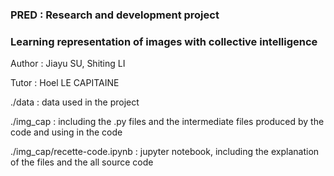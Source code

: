 ### PRED : Research and development project
### Learning representation of images with collective intelligence


Author : Jiayu SU, Shiting LI

Tutor : Hoel LE CAPITAINE

./data : data used in the project

./img_cap : including the .py files and the intermediate files produced by the code and using in the code

./img_cap/recette-code.ipynb : jupyter notebook, including the explanation of the files and the all source code 